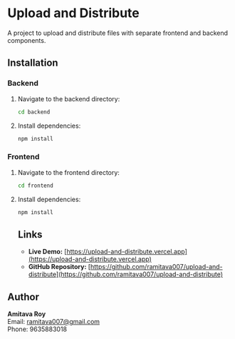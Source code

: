 # Upload and Distribute

A project to upload and distribute files with separate frontend and backend components.

## Installation

### Backend

1. Navigate to the backend directory:
   ```bash
   cd backend
   ```
2. Install dependencies:
   ```bash
   npm install
   ```

### Frontend

1. Navigate to the frontend directory:
   ```bash
   cd frontend
   ```
2. Install dependencies:

   ```bash
   npm install
   ```

   ## Links

   - **Live Demo:** [https://upload-and-distribute.vercel.app](https://upload-and-distribute.vercel.app)
   - **GitHub Repository:** [https://github.com/ramitava007/upload-and-distribute](https://github.com/ramitava007/upload-and-distribute)

## Author

**Amitava Roy**  
Email: [ramitava007@gmail.com](mailto:ramitava007@gmail.com)  
Phone: 9635883018
